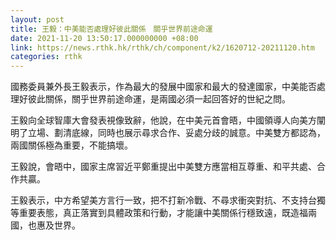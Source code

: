 ```yaml
---
layout: post
title: 王毅：中美能否處理好彼此關係　關乎世界前途命運
date: 2021-11-20 13:50:17.000000000 +08:00
link: https://news.rthk.hk/rthk/ch/component/k2/1620712-20211120.htm
categories: rthk
---
```


國務委員兼外長王毅表示，作為最大的發展中國家和最大的發達國家，中美能否處理好彼此關係，關乎世界前途命運，是兩國必須一起回答好的世紀之問。

王毅向全球智庫大會發表視像致辭，他說，在中美元首會晤，中國領導人向美方闡明了立場、劃清底線，同時也展示尋求合作、妥處分歧的誠意。中美雙方都認為，兩國關係極為重要，不能搞壞。

王毅說，會晤中，國家主席習近平鄭重提出中美雙方應當相互尊重、和平共處、合作共贏。

王毅表示，中方希望美方言行一致，把不打新冷戰、不尋求衝突對抗、不支持台獨等重要表態，真正落實到具體政策和行動，才能讓中美關係行穩致遠，既造福兩國，也惠及世界。

